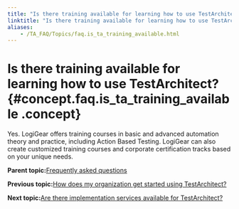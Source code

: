 ```yaml
--- 
title: "Is there training available for learning how to use TestArchitect?"
linktitle: "Is there training available for learning how to use TestArchitect?"
aliases: 
    - /TA_FAQ/Topics/faq.is_ta_training_available.html
---
```

# Is there training available for learning how to use TestArchitect? {#concept.faq.is_ta_training_available .concept}

Yes. LogiGear offers training courses in basic and advanced automation theory and practice, including Action Based Testing. LogiGear can also create customized training courses and corporate certification tracks based on your unique needs.

**Parent topic:**[Frequently asked questions](../../TA_Help/Topics/Support_FAQ.html)

**Previous topic:**[How does my organization get started using TestArchitect?](../../TA_FAQ/Topics/faq.how_does_my_org_get_started.html)

**Next topic:**[Are there implementation services available for TestArchitect?](../../TA_FAQ/Topics/faq.are_ta_implementation_services_available.html)

